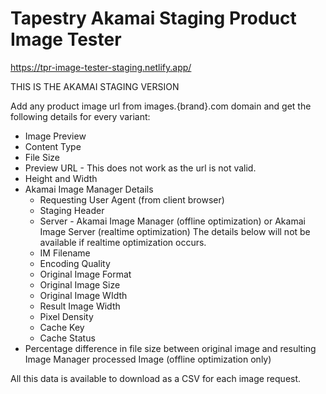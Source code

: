 # Tapestry Akamai Staging Product Image Tester

https://tpr-image-tester-staging.netlify.app/

THIS IS THE AKAMAI STAGING VERSION

Add any product image url from images.{brand}.com domain and get the following details for every variant:
- Image Preview
- Content Type
- File Size
- Preview URL - This does not work as the url is not valid.
- Height and Width
- Akamai Image Manager Details
  - Requesting User Agent (from client browser)
  - Staging Header
  - Server - Akamai Image Manager (offline optimization) or Akamai Image Server (realtime optimization) The details below will not be available if realtime optimization occurs.
  - IM Filename
  - Encoding Quality
  - Original Image Format
  - Original Image Size
  - Original Image WIdth
  - Result Image Width
  - Pixel Density
  - Cache Key
  - Cache Status
- Percentage difference in file size between original image and resulting Image Manager processed Image (offline optimization only)

All this data is available to download as a CSV for each image request.